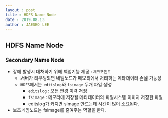 ```yaml
---
layout : post
title : HDFS Name Node
date : 2019.08.13
author : JAESEO LEE
---
```


## HDFS Name Node

### Secondary Name Node

- 장애 발생시 대처하기 위해 백업기능 제공 : `체크포인트`
  - 서버가 리부팅되면 네임노드가 메모리에서 처리하는 메타데이터 손실 가능성
  - `HDFS`에서는 `editslog`와 `fsimage` 두개 파일 생성
    - `editslog` : 모든 변경 이력 저장
    - `fsimage` : 메모리에 저장될 메타데이터의 파일시스템 이미지 저장한 파일
    - editslog가 커지면 simage 만드는데 시간이 많이 소요된다.
- 보조네임노드는 fsimage를 줄여주는 역할을 한다.